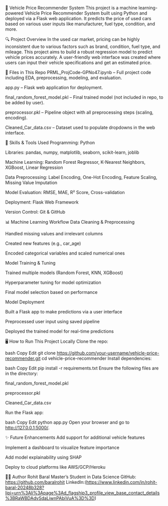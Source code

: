 🚗 Vehicle Price Recommender System
This project is a machine learning-powered Vehicle Price Recommender System built using Python and deployed via a Flask web application. It predicts the price of used cars based on various user inputs like manufacturer, fuel type, condition, and more.

🔍 Project Overview
In the used car market, pricing can be highly inconsistent due to various factors such as brand, condition, fuel type, and mileage. This project aims to build a robust regression model to predict vehicle prices accurately. A user-friendly web interface was created where users can input their vehicle specifications and get an estimated price.


📁 Files in This Repo
PRML_ProjCode-GPNo47.ipynb – Full project code including EDA, preprocessing, modeling, and evaluation.

app.py – Flask web application for deployment.

final_random_forest_model.pkl – Final trained model (not included in repo, to be added by user).

preprocessor.pkl – Pipeline object with all preprocessing steps (scaling, encoding).

Cleaned_Car_data.csv – Dataset used to populate dropdowns in the web interface.

🧠 Skills & Tools Used
Programming: Python

Libraries: pandas, numpy, matplotlib, seaborn, scikit-learn, joblib

Machine Learning: Random Forest Regressor, K-Nearest Neighbors, XGBoost, Linear Regression

Data Preprocessing: Label Encoding, One-Hot Encoding, Feature Scaling, Missing Value Imputation

Model Evaluation: RMSE, MAE, R² Score, Cross-validation

Deployment: Flask Web Framework

Version Control: Git & GitHub

📊 Machine Learning Workflow
Data Cleaning & Preprocessing

Handled missing values and irrelevant columns

Created new features (e.g., car_age)

Encoded categorical variables and scaled numerical ones

Model Training & Tuning

Trained multiple models (Random Forest, KNN, XGBoost)

Hyperparameter tuning for model optimization

Final model selection based on performance

Model Deployment

Built a Flask app to make predictions via a user interface

Preprocessed user input using saved pipeline

Deployed the trained model for real-time predictions

🖥️ How to Run This Project Locally
Clone the repo:

bash
Copy
Edit
git clone https://github.com/your-username/vehicle-price-recommender.git
cd vehicle-price-recommender
Install dependencies:

bash
Copy
Edit
pip install -r requirements.txt
Ensure the following files are in the directory:

final_random_forest_model.pkl

preprocessor.pkl

Cleaned_Car_data.csv

Run the Flask app:

bash
Copy
Edit
python app.py
Open your browser and go to http://127.0.0.1:5000/.

✨ Future Enhancements
Add support for additional vehicle features

Implement a dashboard to visualize feature importance

Add model explainability using SHAP

Deploy to cloud platforms like AWS/GCP/Heroku

🙋‍♂️ Author
Rohit Baral
Master’s Student in Data Science
GitHub: https://github.com/baralrohit
LinkedIn:(https://www.linkedin.com/in/rohit-baral-20248b328?lipi=urn%3Ali%3Apage%3Ad_flagship3_profile_view_base_contact_details%3BRaWBDAdvSdaLiwnPAbiVuA%3D%3D)
